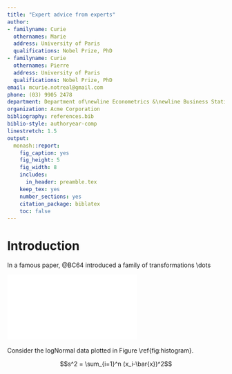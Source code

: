 ```yaml
---
title: "Expert advice from experts"
author:
- familyname: Curie
  othernames: Marie
  address: University of Paris
  qualifications: Nobel Prize, PhD
- familyname: Curie
  othernames: Pierre
  address: University of Paris
  qualifications: Nobel Prize, PhD
email: mcurie.notreal@gmail.com
phone: (03) 9905 2478
department: Department of\newline Econometrics &\newline Business Statistics
organization: Acme Corporation
bibliography: references.bib
biblio-style: authoryear-comp
linestretch: 1.5
output:
  monash::report:
    fig_caption: yes
    fig_height: 5
    fig_width: 8
    includes:
      in_header: preamble.tex
    keep_tex: yes
    number_sections: yes
    citation_package: biblatex
    toc: false
---
```





# Introduction

In a famous paper, @BC64 introduced a family of transformations \dots

![(\#fig:histogram)Nice histogram](Report_files/figure-latex/histogram-1.pdf) 

Consider the logNormal data plotted in Figure \ref{fig:histogram}.

$$s^2 = \sum_{i=1}^n (x_i-\bar{x})^2$$

